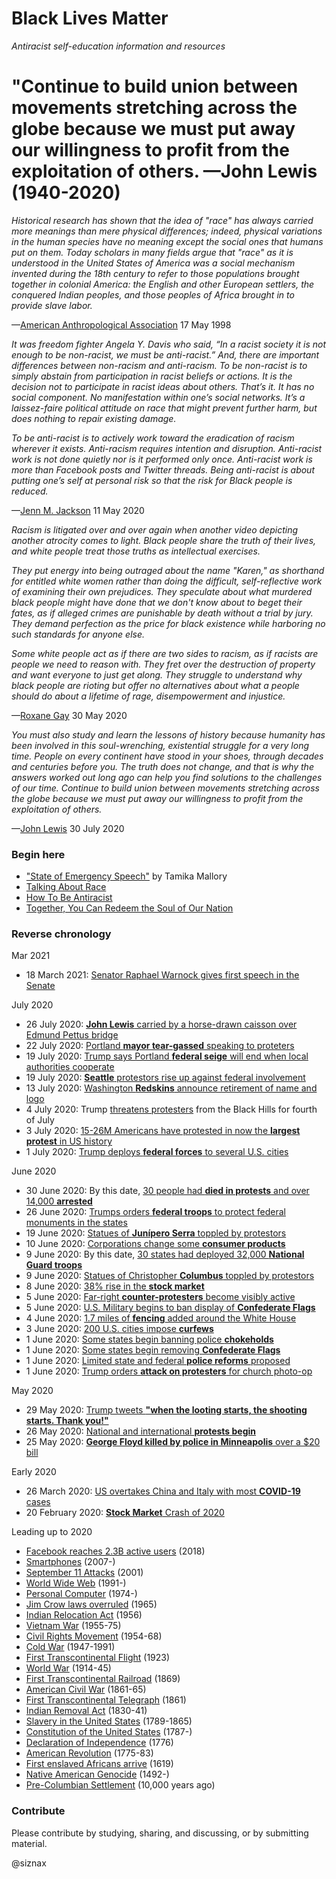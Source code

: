 Black Lives Matter
==================

_Antiracist self-education information and resources_

# "Continue to build union between movements stretching across the globe because we must put away our willingness to profit from the exploitation of others. —John Lewis (1940-2020)

_Historical research has shown that the idea of "race" has always
carried more meanings than mere physical differences; indeed,
physical variations in the human species have no meaning except the
social ones that humans put on them. Today scholars in many fields
argue that "race" as it is understood in the United States of
America was a social mechanism invented during the 18th century to
refer to those populations brought together in colonial America: the
English and other European settlers, the conquered Indian peoples,
and those peoples of Africa brought in to provide slave labor._

—[American Anthropological Association](americananthro-1998-race.md)
17 May 1998

_It was freedom fighter Angela Y. Davis who said, “In a racist society
it is not enough to be non-racist, we must be anti-racist.” And, there
are important differences between non-racism and anti-racism. To be
non-racist is to simply abstain from participation in racist beliefs
or actions. It is the decision not to participate in racist ideas
about others. That’s it. It has no social component. No manifestation
within one’s social networks. It’s a laissez-faire political attitude
on race that might prevent further harm, but does nothing to repair
existing damage._

_To be anti-racist is to actively work toward the eradication of racism
wherever it exists. Anti-racism requires intention and
disruption. Anti-racist work is not done quietly nor is it performed
only once. Anti-racist work is more than Facebook posts and Twitter
threads. Being anti-racist is about putting one’s self at personal
risk so that the risk for Black people is reduced._

—[Jenn M. Jackson](difference-between-non-racist-and-anti-racist.md)
11 May 2020

_Racism is litigated over and over again when another video depicting
another atrocity comes to light. Black people share the truth of their
lives, and white people treat those truths as intellectual exercises._

_They put energy into being outraged about the name "Karen," as
shorthand for entitled white women rather than doing the difficult,
self-reflective work of examining their own prejudices. They speculate
about what murdered black people might have done that we don't know
about to beget their fates, as if alleged crimes are punishable by
death without a trial by jury. They demand perfection as the price for
black existence while harboring no such standards for anyone else._

_Some white people act as if there are two sides to racism, as if
racists are people we need to reason with. They fret over the
destruction of property and want everyone to just get along. They
struggle to understand why black people are rioting but offer no
alternatives about what a people should do about a lifetime of rage,
disempowerment and injustice._

—[Roxane Gay](no-one-is-coming-to-save-us.md) 30 May 2020


_You must also study and learn the lessons of history because humanity
has been involved in this soul-wrenching, existential struggle for a
very long time. People on every continent have stood in your shoes,
through decades and centuries before you. The truth does not change,
and that is why the answers worked out long ago can help you find
solutions to the challenges of our time. Continue to build union
between movements stretching across the globe because we must put away
our willingness to profit from the exploitation of others._

—[John Lewis](lewis-2020-redeem.md) 30 July 2020


### Begin here

* ["State of Emergency Speech"](https://www.youtube.com/watch?v=8Jzku_jx5DQ) by Tamika Mallory
* [Talking About Race](https://nmaahc.si.edu/learn/talking-about-race)
* [How To Be Antiracist](https://www.aspenideas.org/sessions/how-to-be-an-antiracist)
* [Together, You Can Redeem the Soul of Our Nation](lewis-2020-redeem.md)


### Reverse chronology

Mar 2021

* 18 March 2021: [Senator Raphael Warnock gives first speech in the Senate](https://www.youtube.com/watch?v=FSEBAa17xsQ)

July 2020

* 26 July 2020: [**John Lewis** carried by a horse-drawn caisson over Edmund Pettus bridge](https://en.wikipedia.org/wiki/John_Lewis_(civil_rights_]leader))
* 22 July 2020: [Portland **mayor tear-gassed** speaking to proteters](https://en.wikipedia.org/wiki/George_Floyd_protests_in_Portland,_Oregon)
* 19 July 2020: [Trump says Portland **federal seige** will end when local authorities cooperate](https://en.wikipedia.org/wiki/George_Floyd_protests_in_Portland,_Oregon#Federal)
* 19 July 2020: [**Seattle** protestors rise up against federal involvement](https://en.wikipedia.org/wiki/George_Floyd_protests_in_Seattle)
* 13 July 2020: [Washington **Redskins** announce retirement of name and logo](https://www.washingtonfootball.com/news/washington-redskins-retiring-name-logo-following-review)
* 4 July 2020: Trump [threatens protesters](https://www.whitehouse.gov/briefings-statements/remarks-president-trump-south-dakotas-2020-mount-rushmore-fireworks-celebration-keystone-south-dakota/) from the Black Hills for fourth of July
* 3 July 2020: [15-26M Americans have protested in now the **largest protest** in US history](https://en.wikipedia.org/wiki/George_Floyd_protests)
* 1 July 2020: [Trump deploys **federal forces** to several U.S. cities](https://en.wikipedia.org/wiki/2020_deployment_of_federal_forces_in_the_United_States)

June 2020

* 30 June 2020: By this date, [30 people had **died in protests** and over 14,000 **arrested**](https://en.wikipedia.org/wiki/Violence_and_controversies_during_the_George_Floyd_protests)
* 26 June 2020: [Trumps orders **federal troops** to protect federal monuments in the states](https://www.govinfo.gov/content/pkg/FR-2020-07-02/pdf/2020-14509.pdf)
* 19 June 2020: [Statues of **Junípero Serra** toppled by protestors](https://en.wikipedia.org/wiki/List_of_monuments_and_memorials_removed_during_the_George_Floyd_protests#Genocide_of_indigenous_peoples)
* 10 June 2020: [Corporations change some **consumer products**](https://en.wikipedia.org/wiki/List_of_changes_made_due_to_the_George_Floyd_protests#Products)
* 9 June 2020: By this date, [30 states had deployed 32,000 **National Guard troops**]()
* 9 June 2020: [Statues of Christopher **Columbus** toppled by protestors](https://en.wikipedia.org/wiki/List_of_monuments_and_memorials_removed_during_the_George_Floyd_protests#Christopher_Columbus)
* 8 June 2020: [38% rise in the **stock market**](https://en.wikipedia.org/wiki/George_Floyd_protests#Economic_impact)
* 5 June 2020: [Far-right **counter-protesters** become visibly active](https://www.rollingstone.com/culture/culture-news/boogaloo-boys-george-floyd-protests-black-lives-matter-1010117/)
* 5 June 2020: [U.S. Military begins to ban display of **Confederate Flags**](https://en.wikipedia.org/wiki/List_of_changes_made_due_to_the_George_Floyd_protests#Prohibition_of_Confederate_flag_emblems)
* 4 June 2020: [1.7 miles of **fencing** added around the White House](https://en.wikipedia.org/wiki/George_Floyd_protests#Activation_of_non-local_forces)
* 3 June 2020: [200 U.S. cities impose **curfews**](https://en.wikipedia.org/wiki/List_of_George_Floyd_protests_in_the_United_States)
* 1 June 2020: [Some states begin banning police **chokeholds**](https://en.wikipedia.org/wiki/List_of_police_reforms_related_to_the_George_Floyd_protests)
* 1 June 2020: [Some states begin removing **Confederate Flags**](https://en.wikipedia.org/wiki/List_of_changes_made_due_to_the_George_Floyd_protests#Removal_of_physical_flags)
* 1 June 2020: [Limited state and federal **police reforms** proposed](https://en.wikipedia.org/wiki/List_of_police_reforms_related_to_the_George_Floyd_protests)
* 1 June 2020: [Trump orders **attack on protesters** for church photo-op](https://en.wikipedia.org/wiki/Donald_Trump_photo_op_at_St._John%27s_Church)

May 2020

* 29 May 2020: [Trump tweets **"when the looting starts, the shooting starts. Thank you!"**](https://web.archive.org/web/20200529062744/https://twitter.com/realDonaldTrump/status/1266231100780744704)
* 26 May 2020: [National and international **protests begin**](https://en.wikipedia.org/wiki/Reactions_to_the_George_Floyd_protests)
* 25 May 2020: [**George Floyd killed by police in Minneapolis** over a $20 bill](https://en.wikipedia.org/wiki/Killing_of_George_Floyd)

Early 2020

* 26 March 2020: [US overtakes China and Italy with most **COVID-19** cases](https://en.wikipedia.org/wiki/Coronavirus_disease_2019)
* 20 February 2020: [**Stock Market** Crash of 2020](https://en.wikipedia.org/wiki/2020_stock_market_crash)

Leading up to 2020

* [Facebook reaches 2.3B active users](https://en.wikipedia.org/wiki/Facebook) (2018)
* [Smartphones](https://en.wikipedia.org/wiki/Smartphone) (2007-)
* [September 11 Attacks](https://en.wikipedia.org/wiki/September_11_attacks) (2001)
* [World Wide Web](https://en.wikipedia.org/wiki/World_Wide_Web) (1991-)
* [Personal Computer](https://en.wikipedia.org/wiki/Personal_computer) (1974-)
* [Jim Crow laws overruled](https://en.wikipedia.org/wiki/Jim_Crow_laws) (1965)
* [Indian Relocation Act](https://en.wikipedia.org/wiki/Indian_Relocation_Act_of_1956) (1956)
* [Vietnam War](https://en.wikipedia.org/wiki/Vietnam_war) (1955-75)
* [Civil Rights Movement](https://en.wikipedia.org/wiki/Civil_rights_movement) (1954-68)
* [Cold War](https://en.wikipedia.org/wiki/Cold_War) (1947-1991)
* [First Transcontinental Flight](https://en.wikipedia.org/wiki/Transcontinental_flight) (1923)
* [World War](https://en.wikipedia.org/wiki/World_war) (1914-45)
* [First Transcontinental Railroad](https://en.wikipedia.org/wiki/First_Transcontinental_Railroad) (1869)
* [American Civil War](https://en.wikipedia.org/wiki/American_Civil_War) (1861-65)
* [First Transcontinental Telegraph](https://en.wikipedia.org/wiki/First_transcontinental_telegraph) (1861)
* [Indian Removal Act](https://en.wikipedia.org/wiki/Indian_Removal_Act) (1830-41)
* [Slavery in the United States](https://en.wikipedia.org/wiki/Slavery_in_the_United_States) (1789-1865)
* [Constitution of the United States](https://en.wikipedia.org/wiki/Constitution_of_the_United_States) (1787-)
* [Declaration of Independence](https://en.wikipedia.org/wiki/United_States_Declaration_of_Independence) (1776)
* [American Revolution](https://en.wikipedia.org/wiki/American_Revolution) (1775-83)
* [First enslaved Africans arrive](https://en.wikipedia.org/wiki/The_1619_Project) (1619)
* [Native American Genocide](https://en.wikipedia.org/wiki/Genocide_of_indigenous_peoples#Native_American_Genocide) (1492-)
* [Pre-Columbian Settlement](https://en.wikipedia.org/wiki/Archaeology_of_the_Americas) (10,000 years ago)


### Contribute

Please contribute by studying, sharing, and discussing, or by
submitting material.


@siznax
